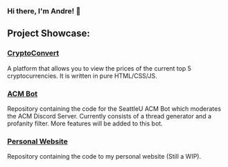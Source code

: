 ### Hi there, I'm Andre! 👋

Project Showcase:
--
### [CryptoConvert](https://github.com/Andxre/cryptoConvert)
A platform that allows you to view the prices of the current top 5 cryptocurrencies. It is written in pure HTML/CSS/JS.

### [ACM Bot](https://github.com/Andxre/acm-bot)
Repository containing the code for the SeattleU ACM Bot which moderates the ACM Discord Server. Currently consists of a thread generator and a profanity filter. More features will be added to this bot.

### [Personal Website](https://github.com/Andxre/personal-website)
Repository containing the code to my personal website (Still a WIP). 

